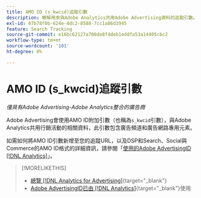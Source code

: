 ```yaml
---
title: AMO ID (s_kwcid)追蹤引數
description: 瞭解用來與Adobe Analytics共用Adobe Advertising資料的追蹤引數。
exl-id: 07b78f0b-624e-4dc2-8588-7cc1a86d3945
feature: Search Tracking
source-git-commit: e16bc62127a708de8f4deb1eddfa53a14405cbc2
workflow-type: tm+mt
source-wordcount: '101'
ht-degree: 0%

---
```


# AMO ID (s_kwcid)追蹤引數

*僅具有Adobe Advertising-Adobe Analytics整合的廣告商*

Adobe Advertising會使用AMO ID附加引數（也稱為`s_kwcid`引數），與Adobe Analytics共用行銷活動的相關資料，此引數包含廣告頻道和廣告網路專用元素。

如需如何將AMO ID引數新增至您的追蹤URL，以及DSP和Search、Social與Commerce的AMO ID格式的詳細資訊，請參閱「[使用的Adobe AdvertisingID [!DNL Analytics]](/help/integrations/analytics/ids.md#amo-id)」。

>[!MORELIKETHIS]
>
>* [總覽 [!DNL Analytics for Advertising]](/help/integrations/analytics/overview.md){target="_blank"}
>* [Adobe AdvertisingID已由 [!DNL Analytics]](/help/integrations/analytics/ids.md#amo-id){target="_blank"}使用
